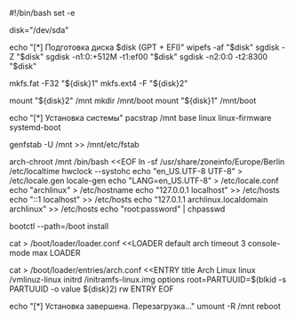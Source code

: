 #!/bin/bash
set -e

disk="/dev/sda"

echo "[*] Подготовка диска $disk (GPT + EFI)"
wipefs -af "$disk"
sgdisk -Z "$disk"
sgdisk -n1:0:+512M -t1:ef00 "$disk"
sgdisk -n2:0:0 -t2:8300 "$disk"

mkfs.fat -F32 "${disk}1"
mkfs.ext4 -F "${disk}2"

mount "${disk}2" /mnt
mkdir /mnt/boot
mount "${disk}1" /mnt/boot

echo "[*] Установка системы"
pacstrap /mnt base linux linux-firmware systemd-boot

genfstab -U /mnt >> /mnt/etc/fstab

arch-chroot /mnt /bin/bash <<EOF
ln -sf /usr/share/zoneinfo/Europe/Berlin /etc/localtime
hwclock --systohc
echo "en_US.UTF-8 UTF-8" > /etc/locale.gen
locale-gen
echo "LANG=en_US.UTF-8" > /etc/locale.conf
echo "archlinux" > /etc/hostname
echo "127.0.0.1 localhost" >> /etc/hosts
echo "::1       localhost" >> /etc/hosts
echo "127.0.1.1 archlinux.localdomain archlinux" >> /etc/hosts
echo "root:password" | chpasswd

bootctl --path=/boot install

cat > /boot/loader/loader.conf <<LOADER
default arch
timeout 3
console-mode max
LOADER

cat > /boot/loader/entries/arch.conf <<ENTRY
title   Arch Linux
linux   /vmlinuz-linux
initrd  /initramfs-linux.img
options root=PARTUUID=$(blkid -s PARTUUID -o value ${disk}2) rw
ENTRY
EOF

echo "[*] Установка завершена. Перезагрузка..."
umount -R /mnt
reboot
